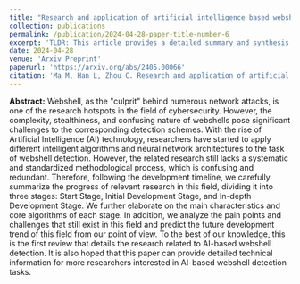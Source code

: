 ```yaml
---
title: "Research and application of artificial intelligence based webshell detection model: A literature review"
collection: publications
permalink: /publication/2024-04-28-paper-title-number-6
excerpt: 'TLDR: This article provides a detailed summary and synthesis of webshell detection solutions based on artificial intelligence technology, analyzes the shortcomings of existing solutions, and predicts the future development trends in the related field.'
date: 2024-04-28
venue: 'Arxiv Preprint'
paperurl: 'https://arxiv.org/abs/2405.00066'
citation: 'Ma M, Han L, Zhou C. Research and application of artificial intelligence based webshell detection model: A literature review[J]. <i>arXiv preprint</i> arXiv:2405.00066, 2024.'
---
```


**Abstract:** Webshell, as the "culprit" behind numerous network attacks, is one of the research hotspots in the field of cybersecurity. However, the complexity, stealthiness, and confusing nature of webshells pose significant challenges to the corresponding detection schemes. With the rise of Artificial Intelligence (AI) technology, researchers have started to apply different intelligent algorithms and neural network architectures to the task of webshell detection. However, the related research still lacks a systematic and standardized methodological process, which is confusing and redundant. Therefore, following the development timeline, we carefully summarize the progress of relevant research in this field, dividing it into three stages: Start Stage, Initial Development Stage, and In-depth Development Stage. We further elaborate on the main characteristics and core algorithms of each stage. In addition, we analyze the pain points and challenges that still exist in this field and predict the future development trend of this field from our point of view. To the best of our knowledge, this is the first review that details the research related to AI-based webshell detection. It is also hoped that this paper can provide detailed technical information for more researchers interested in AI-based webshell detection tasks. 
